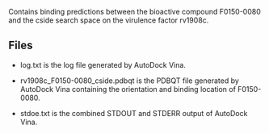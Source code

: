 Contains binding predictions between the bioactive compound F0150-0080 and the cside search space on the virulence factor rv1908c.

## Files

- log.txt is the log file generated by AutoDock Vina.

- rv1908c_F0150-0080_cside.pdbqt is the PDBQT file generated by AutoDock Vina containing the orientation and binding location of F0150-0080.

- stdoe.txt is the combined STDOUT and STDERR output of AutoDock Vina.

